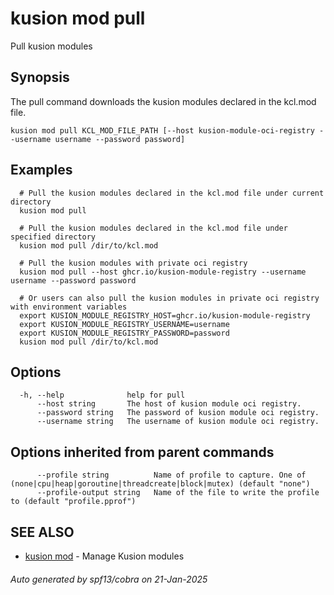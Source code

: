 # kusion mod pull

Pull kusion modules

## Synopsis

The pull command downloads the kusion modules declared in the kcl.mod file.

```
kusion mod pull KCL_MOD_FILE_PATH [--host kusion-module-oci-registry --username username --password password]
```

## Examples

```
  # Pull the kusion modules declared in the kcl.mod file under current directory
  kusion mod pull
  
  # Pull the kusion modules declared in the kcl.mod file under specified directory
  kusion mod pull /dir/to/kcl.mod
  
  # Pull the kusion modules with private oci registry
  kusion mod pull --host ghcr.io/kusion-module-registry --username username --password password
  
  # Or users can also pull the kusion modules in private oci registry with environment variables
  export KUSION_MODULE_REGISTRY_HOST=ghcr.io/kusion-module-registry
  export KUSION_MODULE_REGISTRY_USERNAME=username
  export KUSION_MODULE_REGISTRY_PASSWORD=password
  kusion mod pull /dir/to/kcl.mod
```

## Options

```
  -h, --help              help for pull
      --host string       The host of kusion module oci registry.
      --password string   The password of kusion module oci registry.
      --username string   The username of kusion module oci registry.
```

## Options inherited from parent commands

```
      --profile string          Name of profile to capture. One of (none|cpu|heap|goroutine|threadcreate|block|mutex) (default "none")
      --profile-output string   Name of the file to write the profile to (default "profile.pprof")
```

## SEE ALSO

* [kusion mod](kusion-mod.md)	 - Manage Kusion modules

###### Auto generated by spf13/cobra on 21-Jan-2025
